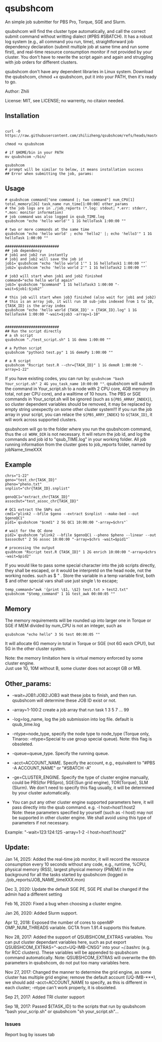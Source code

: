 # qsubshcom

An simple job submitter for PBS Pro, Torque, SGE and Slurm.

qsubshcom will find the cluster type automatically, and call the correct submit command without writting dialect (#PBS #SBATCH). It has a robust log system (e.g., all command you run, time), straightforward job dependency declaration (submit multiple job at same time and run some first), and real-time resource consumption monitor if not provided by your cluster. You don't have to rewrite the script again and again and struggling with job orders for different clusters.

qsubshcom don't have any dependent libraries in Linux system. Download the qsubshcom, chmod +x qsubshcom, put it into your PATH, then it's ready to go. 

Author: Zhili

License: MIT, see LICENSE; no warrenty, no citaion needed.

## Installation
```{bash}

curl -O https://raw.githubusercontent.com/zhilizheng/qsubshcom/refs/heads/master/qsubshcom

chmod +x qsubshcom

# if $HOME/bin in your PATH
mv qsubshcom ~/bin/

qsubshcom
# prompt will be similar to below, it means installation success
## Error when submitting the job, params:
```

## Usage

```{bash}
# qsubshcom command["one command |; two command"] num_CPU[1] total_memory[2G] task_name run_time[1:00:00] other_params
# the job logs are in ./job_reports (*.log: stdout; *.err: stderr, *.mon: monitor information)
# job command was also logged in qsub_TIME.log
qsubshcom "echo 'hello world'" 1 1G helloTask 1:00:00 ""

# two or more commands at the same time
qsubshcom "echo 'hello world' ; echo 'hello2' |; echo 'hello3'" 1 1G helloTask 1:00:00 ""

#########################
## job dependency
# job1 and job2 run instantly
# job1 and job2 will save the job id
job1=`qsubshcom "echo 'hello world 1'" 1 1G helloTask1 1:00:00 ""`
job2=`qsubshcom "echo 'hello world 2'" 1 1G helloTask2 1:00:00 ""`

# job3 will start when job1 and job2 finished
command="echo hello world again"
job3=`qsubshcom "$command" 1 1G helloTask3 1:00:00 "-wait=$job1:$job2"`

# this job will start when job3 finished (also wait for job1 and job2)
# this is an array job, it will run 10 sub-jobs indexed from 1 to 10, {TASK_ID} is the array index
qsubshcom "echo 'hello world {TASK_ID}' > {TASK_ID}.log" 1 1G helloTask4 1:00:00 "-wait=$job3 -array=1-10"


#########################
## Run the script directly
# a sh script
qsubshcom "./test_script.sh" 1 1G demo 1:00:00 ""

# a Python script
qsubshcom "python3 test.py" 1 1G demoPy 1:00:00 ""

# a R script
qsubshcom "Rscript test.R --chr={TASK_ID}" 1 1G demoR 1:00:00 "-array=1-22"
```

If you have existing codes, you can run by: `qsubshcom "bash Your_script.sh" 2 4G you_task_name 10:00:00 ""`. qsubshcom will submit the command in Your\_script.sh to a node with 2 CPU core, 4GB memory (in total, not per CPU core), and a walltime of 10 hours.  The PBS or SGE commands in Your\_script.sh will be ignored (such as `${PBS_ARRAY_INDEX}`), so cluster dependent variables should be removed, it may be replaced by empty string unexpectly on some other cluster system!!! If you run the job array in your script, you can relace the `${PBS_ARRY_INDEX}` to `${TASK_ID}`, it will work across supported clusters. 

qsubshcom will go to the folder where you run the qsubshcom command, thus the `cd WORK_DIR` is not necessary. It will return the job id, and log the commands and job id to "qsub\_TIME.log" in your working folder. All job running information from the cluster goes to job\_reports folder, named by jobName\_timeXXX

## Example
```{bash}
chrs="1-22"
geno="test_chr{TASK_ID}"
pheno="pheno.txt"
snplist="chr{TASK_ID}.snplist"

genoQC1="extract_chr{TASK_ID}"
assocOut="test_assoc_chr{TASK_ID}"

# QC1 extract the SNPs out
cmd1="plink2 --bfile $geno --extract $snplist --make-bed --out $genoQC1"
pid1=`qsubshcom "$cmd1" 2 5G QC1 10:00:00 "-array=$chrs"`

# wait for the QC done
pid2=`qsubshcom "plink2 --bfile $genoQC1 --pheno $pheno --linear --out $assocOut" 2 5G assoc 10:00:00 "-array=$chrs -wait=$pid1"`

# processing the output
qsubhcom "Rscript test.R {TASK_ID}" 1 2G enrich 10:00:00 "-array=$chrs -wait=$pid2"

```

If you would like to pass some special character into the job scripts directly, they shall be escaped, or it would be interpretd on the head node, not the working nodes. such as $  " . Store the variable in a temp variable first, both $ and other special vars shall use just single \ to escape;

```{bash}
temp_command="awk '{print \$1, \$2} test.txt > test2.txt"
qsubshcom "$temp_command" 1 1G test_awk 00:00:05 ""
```

## Memory
The memory requirements will be rounded up into larger one in Torque or SGE if MEM divided by num\_CPU is not an integer, such as 
```
qsubshcom "echo hello" 3 5G test 00:00:05 "" 
```
It will allocate 6G memory in total in Torque or SGE (not 6G each CPU!), but 5G in the other cluster system.

Note: the memory limitation here is virtual memory enforced by some cluster engine.                                            
Just use 1G, 10M without B, some cluster does not accept GB or MB.                                                                       

## Other\_params:

* -wait=JOB1:JOB2:JOB3 wait these jobs to finish, and then run. qsubshcom will determine these JOB ID exist or not.                                                                                                                                         
* -array=1-100:2   create a job array that run task 1 3 5 7 ... 99                                                                                                                             
* -log=log\_name, log the job submission into log file. default is qsub\_time.log                                                                                                                
* -ntype=node\_type, specify the node type to node\_type (Torque only, Tinaroo: -ntype=Special to use group special queue). Note: this flag is obsoleted.                                                                                                                         
* -queue=queue\_type. Specify the running queue.                                                                                                                                                  
* -acct=ACCOUNT\_NAME. Specify the account, e.g., equivalent to "#PBS -A ACCOUNT\_NAME" or "#SBATCH -A"

* -ge=CLUSTER\_ENGINE. Specify the type of cluster engine manually, could be PBS(for PBSpro), SGE(Sun grid engine), TOR(Torque), SLM (Slurm). We don't need to specify this flag usually, it will be determined by your cluster automatically.

* You can put any other cluster engine supported parameters here, it will pass directly into the qsub command. e.g. -l host=host1:host2                                                        
Note: these parameters specified by yourself (such as -l host) may not be supported in other cluster engine. We shall avoid using this type of parameters if not necessary.

Example: "-wait=123:124:125 -array=1-2 -l host=host1:host2"                                                                                                                   

## Update:
Jan 14, 2025: Added the real-time job monitor, it will record the resource consumption every 10 seconds without any code, e.g., runtime, %CPU, physical memory (RSS), largest physical memory (PMEM)) in the background for all the tasks started by qsubshcom (logged in ./job\_reports/JOB\_NAME\_timeXXX.mon)

Dec 3,  2020: Update the default SGE PE, SGE PE shall be changed if the admin had a different setting

Feb 16, 2020: Fixed a bug when choosing a cluster engine.

Jan 26, 2020: Added Slurm support.

Apr 12, 2018: Exposed the number of cores to openMP OMP\_NUM\_THREADS variable. GCTA from 1.91.4 supports this feature.

Nov 28, 2017: Added the support of QSUBSHCOM\_EXTRAS variables. You can put cluster dependant variables here, such as put export QSUBSHCOM\_EXTRAS="-acct=UQ-IMB-CNSG" into your ~/.bashrc (e.g. for RCC clusters). These variables will be appended to qsubshcom command automatically. Note: QSUBSHCOM\_EXTRAS will overwrite the 6th parameters in qsubshcom, do not put too many variables here.  

Nov 27, 2017: Changed the manner to determine the grid engine, as some cluster has multiple grid engine; remove the default account (UQ-IMB-\*\*\*), we should add -acct=ACCOUNT\_NAME to specify, as this is different in each cluster; -ntype can't work properly, it is obsoleted.

Sep 21, 2017: Added TRI cluster support

Sep 18, 2017: Passed ${TASK\_ID} to the scripts that run by qsubshcom "bash your\_scrip.sh" or qsubshcom "sh your\_script.sh"...

### Issues
Report bug by issues tab
